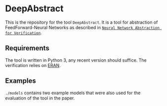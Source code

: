 # DeepAbstract

This is the repository for the tool `DeepAbstract`. It is a tool for abstraction of FeedForward-Neural Networks as described in [`Neural Network Abstraction for Verification`](https://dl.acm.org/doi/abs/10.1007/978-3-030-59152-6_5).

## Requirements
The tool is written in Python 3, any recent version should suffice. 
The verification relies on [ERAN](https://github.com/eth-sri/eran).

## Examples
`./models` contains two example models that were also used for the evaluation of the tool in the paper.

